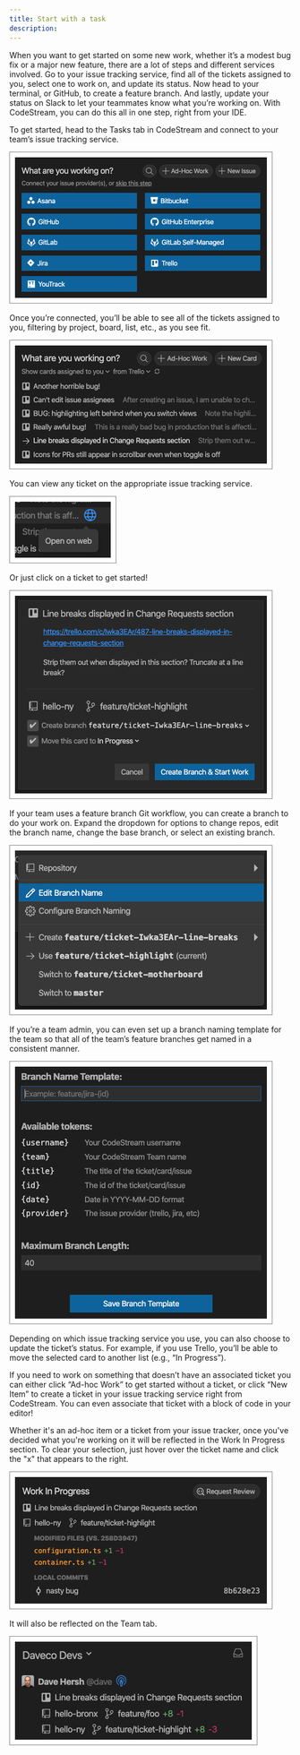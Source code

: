 ```yaml
---
title: Start with a task
description: 
---
```


When you want to get started on some new work, whether it’s a modest bug fix or
a major new feature, there are a lot of steps and different services involved.
Go to your issue tracking service, find all of the tickets assigned to you,
select one to work on, and update its status. Now head to your terminal, or
GitHub, to create a feature branch. And lastly, update your status on Slack to
let your teammates know what you’re working on. With CodeStream, you can do this
all in one step, right from your IDE.

To get started, head to the Tasks tab in CodeStream and connect to your team’s
issue tracking service.

![Connect Issue Tracker](../assets/images/WorkingOn-Connect.png)

Once you’re connected, you’ll be able to see all of the tickets assigned to you,
filtering by project, board, list, etc., as you see fit. 

![List of Tickets](../assets/images/WorkingOn-Tickets.png)

You can view any ticket on the appropriate issue tracking service.

![View Ticket](../assets/images/WorkingOn-OpenWeb.png)

Or just click on a ticket to get started!

![Start Work](../assets/images/StartWork.png)

If your team uses a feature branch Git workflow, you can create a branch to do
your work on. Expand the dropdown for options to change repos, edit the branch
name, change the base branch, or select an existing branch.

![Branch Details](../assets/images/StartWork-Branch.png)

If you’re a team admin, you can even set up a branch naming template for the
team so that all of the team’s feature branches get named in a consistent
manner.

![Branch Template](../assets/images/StartWork-BranchTemplate.png)

Depending on which issue tracking service you use, you can also choose to update
the ticket’s status. For example, if you use Trello, you’ll be able to move the
selected card to another list (e.g., “In Progress”).

If you need to work on something that doesn’t have an associated ticket you can
either click “Ad-hoc Work” to get started without a ticket, or click “New Item”
to create a ticket in your issue tracking service right from CodeStream. You can
even associate that ticket with a block of code in your editor!

Whether it's an ad-hoc item or a ticket from your issue tracker, once you've
decided what you're working on it will be reflected in the Work In Progress
section. To clear your selection, just hover over the ticket name and click the
"x" that appears to the right.

![Work in Progress](../assets/images/Tasks-WIP.png)

It will also be reflected on the Team tab.

![Team Tab](../assets/images/Team-MyStatus.png)

